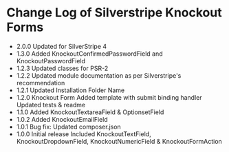 # Change Log of Silverstripe Knockout Forms

* 2.0.0 Updated for SilverStripe 4
* 1.3.0 Added KnockoutConfirmedPasswordField and KnockoutPasswordField
* 1.2.3 Updated classes for PSR-2
* 1.2.2 Updated module documentation as per Silverstripe's recommendation
* 1.2.1 Updated Installation Folder Name
* 1.2.0 Knockout Form
        Added template with submit binding handler
        Updated tests & readme
* 1.1.0 Added KnockoutTextareaField & OptionsetField
* 1.0.2 Added KnockoutEmailField
* 1.0.1 Bug fix: Updated composer.json
* 1.0.0 Initial release
        Included KnockoutTextField, KnockoutDropdownField, KnockoutNumericField & KnockoutFormAction
